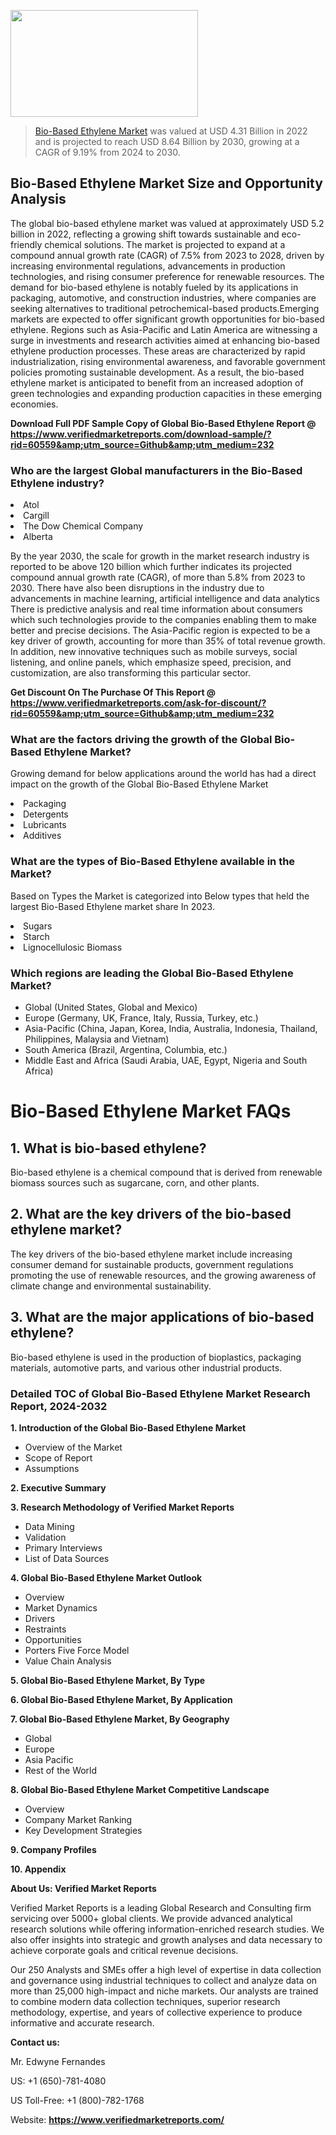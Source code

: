 
<img src="https://ffe5etoiles.com/wp-content/uploads/2024/12/MST1-300x171.png" alt="" width="300" height="171" class="alignnone size-medium wp-image-20088" /><blockquote><p><p><a href="https://www.verifiedmarketreports.com/download-sample/?rid=60559&utm_source=Github&utm_medium=232" target="_blank">Bio-Based Ethylene Market</a> was valued at USD 4.31 Billion in 2022 and is projected to reach USD 8.64 Billion by 2030, growing at a CAGR of 9.19% from 2024 to 2030.</p></blockquote><p><h2>Bio-Based Ethylene Market Size and Opportunity Analysis</h2>The global bio-based ethylene market was valued at approximately USD 5.2 billion in 2022, reflecting a growing shift towards sustainable and eco-friendly chemical solutions. The market is projected to expand at a compound annual growth rate (CAGR) of 7.5% from 2023 to 2028, driven by increasing environmental regulations, advancements in production technologies, and rising consumer preference for renewable resources. The demand for bio-based ethylene is notably fueled by its applications in packaging, automotive, and construction industries, where companies are seeking alternatives to traditional petrochemical-based products.Emerging markets are expected to offer significant growth opportunities for bio-based ethylene. Regions such as Asia-Pacific and Latin America are witnessing a surge in investments and research activities aimed at enhancing bio-based ethylene production processes. These areas are characterized by rapid industrialization, rising environmental awareness, and favorable government policies promoting sustainable development. As a result, the bio-based ethylene market is anticipated to benefit from an increased adoption of green technologies and expanding production capacities in these emerging economies.</p><p class=""><strong>Download Full PDF Sample Copy of Global Bio-Based Ethylene Report @ <a href="https://www.verifiedmarketreports.com/download-sample/?rid=60559&amp;utm_source=Github&amp;utm_medium=232" target="_blank">https://www.verifiedmarketreports.com/download-sample/?rid=60559&amp;utm_source=Github&amp;utm_medium=232</a></strong></p><h3 id="" class="">Who are the largest Global manufacturers in the Bio-Based Ethylene industry?</h3><p><li>Atol</li><li> Cargill</li><li> The Dow Chemical Company</li><li> Alberta</li></p><div class=""><div class="" dir="" data-message-author-role="" data-message-id="" data-message-model-slug=""><div class=""><div class=""><div class=""><div class="" dir="" data-message-author-role="" data-message-id="" data-message-model-slug=""><div class=""><div class=""><p>By the year 2030, the scale for growth in the market research industry is reported to be above 120 billion which further indicates its projected compound annual growth rate (CAGR), of more than 5.8% from 2023 to 2030. There have also been disruptions in the industry due to advancements in machine learning, artificial intelligence and data analytics There is predictive analysis and real time information about consumers which such technologies provide to the companies enabling them to make better and precise decisions. The Asia-Pacific region is expected to be a key driver of growth, accounting for more than 35% of total revenue growth. In addition, new innovative techniques such as mobile surveys, social listening, and online panels, which emphasize speed, precision, and customization, are also transforming this particular sector.</p><p><strong>Get Discount On The Purchase Of This Report @&nbsp; <a href="https://www.verifiedmarketreports.com/ask-for-discount/?rid=60559&amp;utm_source=Github&amp;utm_medium=232" target="_blank">https://www.verifiedmarketreports.com/ask-for-discount/?rid=60559&amp;utm_source=Github&amp;utm_medium=232</a></strong></p></div></div></div></div></div></div></div></div><h3 id="" class="">What are the factors driving the growth of the Global Bio-Based Ethylene Market?</h3><p id="" class="">Growing demand for below applications around the world has had a direct impact on the growth of the Global Bio-Based Ethylene Market</p><p id="" class=""><li>Packaging</li><li> Detergents</li><li> Lubricants</li><li> Additives</li></p><h3 id="" class="">What are the types of Bio-Based Ethylene available in the Market?</h3><p id="" class="">Based on Types the Market is categorized into Below types that held the largest Bio-Based Ethylene market share In 2023.</p><p id="" class=""><li>Sugars</li><li> Starch</li><li> Lignocellulosic Biomass</li></p><h3 id="" class="">Which regions are leading the Global Bio-Based Ethylene Market?</h3><ul><li>Global (United States, Global and Mexico)</li><li>Europe (Germany, UK, France, Italy, Russia, Turkey, etc.)</li><li>Asia-Pacific (China, Japan, Korea, India, Australia, Indonesia, Thailand, Philippines, Malaysia and Vietnam)</li><li>South America (Brazil, Argentina, Columbia, etc.)</li><li>Middle East and Africa (Saudi Arabia, UAE, Egypt, Nigeria and South Africa)</li></ul><p><h1>Bio-Based Ethylene Market FAQs</h1><h2>1. What is bio-based ethylene?</h2><p>Bio-based ethylene is a chemical compound that is derived from renewable biomass sources such as sugarcane, corn, and other plants.</p><h2>2. What are the key drivers of the bio-based ethylene market?</h2><p>The key drivers of the bio-based ethylene market include increasing consumer demand for sustainable products, government regulations promoting the use of renewable resources, and the growing awareness of climate change and environmental sustainability.</p><h2>3. What are the major applications of bio-based ethylene?</h2><p>Bio-based ethylene is used in the production of bioplastics, packaging materials, automotive parts, and various other industrial products.</p><!--Add more FAQs and answers here--></body></html></p><h3 id="" class="">Detailed TOC of Global Bio-Based Ethylene Market Research Report, 2024-2032</h3><p id="" class=""><strong>1. Introduction of the Global Bio-Based Ethylene Market</strong></p><ul><li>Overview of the Market</li><li>Scope of Report</li><li>Assumptions</li></ul><p id="" class=""><strong>2. Executive Summary</strong></p><p id="" class=""><strong>3. Research Methodology of&nbsp;Verified Market Reports</strong></p><ul><li>Data Mining</li><li>Validation</li><li>Primary Interviews</li><li>List of Data Sources</li></ul><p id="" class=""><strong>4. Global Bio-Based Ethylene Market Outlook</strong></p><ul><li>Overview</li><li>Market Dynamics</li><li>Drivers</li><li>Restraints</li><li>Opportunities</li><li>Porters Five Force Model</li><li>Value Chain Analysis</li></ul><p id="" class=""><strong>5. Global Bio-Based Ethylene Market, By&nbsp;Type</strong></p><p id="" class=""><strong>6. Global Bio-Based Ethylene Market, By Application</strong></p><p id="" class=""><strong>7. Global Bio-Based Ethylene Market, By Geography</strong></p><ul><li>Global</li><li>Europe</li><li>Asia Pacific</li><li>Rest of the World</li></ul><p id="" class=""><strong>8. Global Bio-Based Ethylene Market Competitive Landscape</strong></p><ul><li>Overview</li><li>Company Market Ranking</li><li>Key Development Strategies</li></ul><p id="" class=""><strong>9. Company Profiles</strong></p><p id="" class=""><strong>10. Appendix</strong></p><p id="" class=""><strong>About Us: Verified Market Reports</strong></p><p id="" class="">Verified Market Reports is a leading Global Research and Consulting firm servicing over 5000+ global clients. We provide advanced analytical research solutions while offering information-enriched research studies. We also offer insights into strategic and growth analyses and data necessary to achieve corporate goals and critical revenue decisions.</p><p id="" class="">Our 250 Analysts and SMEs offer a high level of expertise in data collection and governance using industrial techniques to collect and analyze data on more than 25,000 high-impact and niche markets. Our analysts are trained to combine modern data collection techniques, superior research methodology, expertise, and years of collective experience to produce informative and accurate research.</p><p id="" class=""><strong>Contact us:</strong></p><p id="" class="">Mr. Edwyne Fernandes</p><p id="" class="">US: +1 (650)-781-4080</p><p id="" class="">US Toll-Free: +1 (800)-782-1768</p><p id="" class="">Website: <a target="" data-test-app-aware-link=""><strong>https://www.verifiedmarketreports.com/</strong></a></p>
